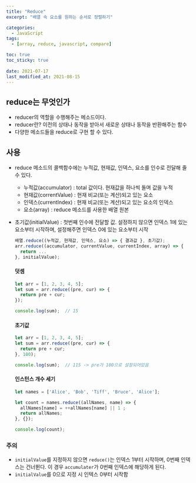 ```yaml
---
title: "Reduce"
excerpt: "배열 속 요소를 원하는 순서로 정렬하기"

categories:
  - JavaScript
tags:
  - [array, reduce, javascript, compare]

toc: true
toc_sticky: true
 
date: 2021-07-17
last_modified_at: 2021-08-15
---
```


## reduce는 무엇인가
- reducer의 역할을 수행해주는 메소드이다.
- reducer란?
  이전의 상태나 동작을 받아서 새로운 상태나 동작을 반환해주는 함수
- 다양한 메소드들을 reduce로 구현 할 수 있다.

## 사용
- reduce 메소드의 콜백함수에는 누적값, 현재값, 인덱스, 요소를 인수로 전달해 줄 수 있다.
  - 누적값(accumulator) : total 값이다. 현재값을 하나씩 돌며 값을 누적
  - 현재값(correntValue) : 현재 비교(또는 계산)되고 있는 요소
  - 인덱스(currentIndex) : 현재 비교(또는 계산)되고 있는 요소의 인덱스
  - 요소(array) : reduce 메소드를 사용한 배열 원본
- 초기값(initialValue) : 첫번째 인수에 전달할 값. 설정하지 않으면 인덱스 1에 있는 요소부터 시작하며, 설정해주면 인덱스 0에 있는 요소부터 시작

  ```jsx
  배열.reduce((누적값, 현재값, 인덱스, 요소) => { 결과값 }, 초기값);
  arr.reduce((accumulator, currentValue, currentIndex, array) => { 
    return ...
  }, initialValue);
  ```

  #### 덧셈
  ```jsx
  let arr = [1, 2, 3, 4, 5];
  let sum = arr.reduce((pre, cur) => {
    return pre + cur;
  });
  
  console.log(sum);  // 15
  ```
      
  #### 초기값
      
  ```jsx
  let arr = [1, 2, 3, 4, 5];
  let sum = arr.reduce((pre, cur) => {
    return pre + cur;
  }, 100);
  
  console.log(sum);  // 115 -> pre가 100으로 설정되어있음
  ```
    
  #### 인스턴스 개수 세기      
  ```jsx
  let names = ['Alice', 'Bob', 'Tiff', 'Bruce', 'Alice'];
  
  let count = names.reduce((allNames, name) => {
    allNames[name] = ++allNames[name] || 1 ;
    return allNames;
  }, {});
  
  console.log(count);
  ```

### 주의

- `initialValue`를 지정하지 않으면 `reduce()`는 인덱스 1부터 시작하며, 0번째 인덱스는 건너뛴다. 이 경우 `accumulater`가 0번째 인덱스에 해당하게 된다.
- `initialValue`를 0으로 지정 시 인텍스 0부터 시작함
